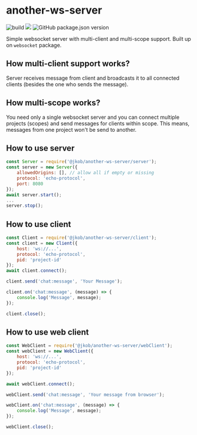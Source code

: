 # another-ws-server

![build](https://github.com/jakubrwisniewski/another-ws-server/actions/workflows/build.yml/badge.svg?branch=master)
[![](https://tokei.rs/b1/github/jakubrwisniewski/another-ws-server)](jakubrwisniewski/another-ws-server)
![GitHub package.json version](https://img.shields.io/github/package-json/v/jakubrwisniewski/another-ws-server)


Simple websocket server with multi-client and multi-scope support. Built up on `websocket` package.

## How multi-client support works?

Server receives message from client and broadcasts it to all connected clients (besides the one who sends the message).

## How multi-scope works?

You need only a single websocket server and you can connect multiple projects (scopes) and send messages for clients within scope.
This means, messages from one project won't be send to another.

## How to use server
```js
const Server = require('@jkob/another-ws-server/server');
const server = new Server({
	allowedOrigins: [], // allow all if empty or missing
	protocol: 'echo-protocol',
	port: 8080
});
await server.start();
...
server.stop();
```


## How to use client
```js
const Client = require('@jkob/another-ws-server/client');
const client = new Client({
	host: 'ws://...',
	protocol: 'echo-protocol',
	pid: 'project-id'
});
await client.connect();

client.send('chat:message', 'Your Message');

client.on('chat:message', (message) => {
	console.log('Message', message);
});

client.close();
```


## How to use web client
```js
const WebClient = require('@jkob/another-ws-server/webClient');
const webClient = new WebClient({
	host: 'ws://...',
	protocol: 'echo-protocol',
	pid: 'project-id'
});

await webClient.connect();

webClient.send('chat:message', 'Your message from browser');

webClient.on('chat:message', (message) => {
	console.log('Message', message);
});

webClient.close();
```
